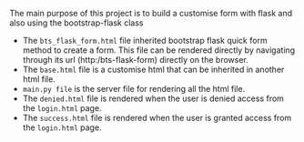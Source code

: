 The main purpose of this project is to build a customise form with flask and also using the bootstrap-flask class

* The `bts_flask_form.html` file inherited bootstrap flask quick form method to create a form. This file can be rendered directly by navigating through its url (http:<localhost>/bts-flask-form) directly on the browser.
* The `base.html` file is a customise html that can be inherited in another html file.
*  `main.py file` is the server file for rendering all the html file.
* The `denied.html` file is rendered when the user is denied access from the `login.html` page.
* The `success.html` file is rendered when the user is granted access from the `login.html` page.
